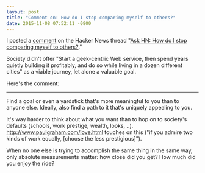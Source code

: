 ```yaml
---
layout: post
title: "Comment on: How do I stop comparing myself to others?"
date: 2015-11-08 07:52:11 -0800
---
```


I posted a [comment](https://news.ycombinator.com/item?id=10528744) on the
Hacker News thread "[Ask HN: How do I stop comparing myself to others?](https://news.ycombinator.com/item?id=10523788)."

Society didn't offer "Start a geek-centric Web service, then spend years
quietly building it profitably, and do so while living in a dozen different
cities" as a viable journey, let alone a valuable goal.

Here's the comment:

---

Find a goal or even a yardstick that's more meaningful to you than to anyone else. Ideally, also find a path to it that's uniquely appealing to you.

It's way harder to think about what you want than to hop on to society's defaults (schools, work prestige, wealth, looks, ..). http://www.paulgraham.com/love.html touches on this ("if you admire two kinds of work equally, [choose the less prestigious]").

When no one else is trying to accomplish the same thing in the same way, only absolute measurements matter: how close did you get? How much did you enjoy the ride?
